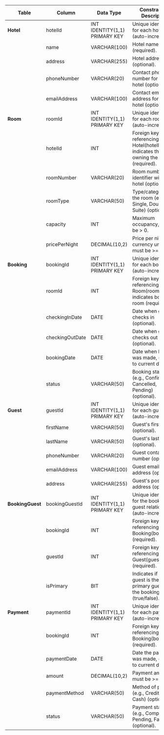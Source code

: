| Table            | Column          | Data Type                     | Constraints / Description                                                               |
| ---------------- | --------------- | ----------------------------- | --------------------------------------------------------------------------------------- |
| **Hotel**        | hotelId         | INT IDENTITY(1,1) PRIMARY KEY | Unique identifier for each hotel (auto-increment).                                      |
|                  | name            | VARCHAR(100)                  | Hotel name (required).                                                                  |
|                  | address         | VARCHAR(255)                  | Hotel address (optional).                                                               |
|                  | phoneNumber     | VARCHAR(20)                   | Contact phone number for the hotel (optional).                                          |
|                  | emailAddress    | VARCHAR(100)                  | Contact email address for the hotel (optional).                                         |
| **Room**         | roomId          | INT IDENTITY(1,1) PRIMARY KEY | Unique identifier for each room (auto-increment).                                       |
|                  | hotelId         | INT                           | Foreign key referencing Hotel(hotelId), indicates the hotel owning the room (required). |
|                  | roomNumber      | VARCHAR(20)                   | Room number or identifier within the hotel (optional).                                  |
|                  | roomType        | VARCHAR(50)                   | Type/category of the room (e.g., Single, Double, Suite) (optional).                     |
|                  | capacity        | INT                           | Maximum occupancy, must be > 0.                                                         |
|                  | pricePerNight   | DECIMAL(10,2)                 | Price per night in currency units, must be >= 0.                                        |
| **Booking**      | bookingId       | INT IDENTITY(1,1) PRIMARY KEY | Unique identifier for each booking (auto-increment).                                    |
|                  | roomId          | INT                           | Foreign key referencing Room(roomId), indicates booked room (required).                 |
|                  | checkingInDate  | DATE                          | Date when guest checks in (optional).                                                   |
|                  | checkingOutDate | DATE                          | Date when guest checks out (optional).                                                  |
|                  | bookingDate     | DATE                          | Date when booking was made, defaults to current date.                                   |
|                  | status          | VARCHAR(50)                   | Booking status (e.g., Confirmed, Cancelled, Pending) (optional).                        |
| **Guest**        | guestId         | INT IDENTITY(1,1) PRIMARY KEY | Unique identifier for each guest (auto-increment).                                      |
|                  | firstName       | VARCHAR(50)                   | Guest's first name (optional).                                                          |
|                  | lastName        | VARCHAR(50)                   | Guest's last name (optional).                                                           |
|                  | phoneNumber     | VARCHAR(20)                   | Guest contact number (optional).                                                        |
|                  | emailAddress    | VARCHAR(100)                  | Guest email address (optional).                                                         |
|                  | address         | VARCHAR(255)                  | Guest's postal address (optional).                                                      |
| **BookingGuest** | bookingGuestId  | INT IDENTITY(1,1) PRIMARY KEY | Unique identifier for the booking-guest relationship (auto-increment).                  |
|                  | bookingId       | INT                           | Foreign key referencing Booking(bookingId) (required).                                  |
|                  | guestId         | INT                           | Foreign key referencing Guest(guestId) (required).                                      |
|                  | isPrimary       | BIT                           | Indicates if the guest is the primary guest for the booking (true/false).               |
| **Payment**      | paymentId       | INT IDENTITY(1,1) PRIMARY KEY | Unique identifier for each payment (auto-increment).                                    |
|                  | bookingId       | INT                           | Foreign key referencing Booking(bookingId) (required).                                  |
|                  | paymentDate     | DATE                          | Date the payment was made, defaults to current date.                                    |
|                  | amount          | DECIMAL(10,2)                 | Payment amount, must be >= 0.                                                           |
|                  | paymentMethod   | VARCHAR(50)                   | Method of payment (e.g., Credit Card, Cash) (optional).                                 |
|                  | status          | VARCHAR(50)                   | Payment status (e.g., Completed, Pending, Failed) (optional).                           |

